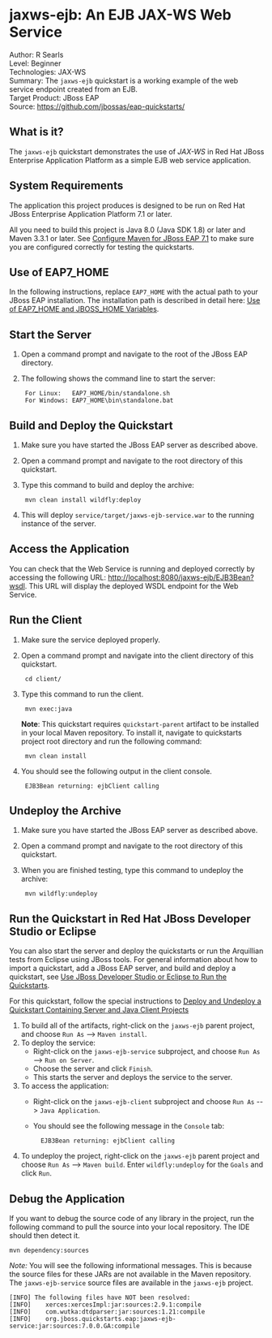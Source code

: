 # jaxws-ejb: An EJB JAX-WS Web Service

Author: R Searls  
Level: Beginner  
Technologies: JAX-WS  
Summary: The `jaxws-ejb` quickstart is a working example of the web service endpoint created from an EJB.  
Target Product: JBoss EAP  
Source: <https://github.com/jbossas/eap-quickstarts/>  

## What is it?

The `jaxws-ejb` quickstart demonstrates the use of *JAX-WS* in Red Hat JBoss Enterprise Application Platform as a simple EJB web service application.

## System Requirements

The application this project produces is designed to be run on Red Hat JBoss Enterprise Application Platform 7.1 or later.

All you need to build this project is Java 8.0 (Java SDK 1.8) or later and Maven 3.3.1 or later. See [Configure Maven for JBoss EAP 7.1](https://github.com/jboss-developer/jboss-developer-shared-resources/blob/master/guides/CONFIGURE_MAVEN_JBOSS_EAP7.md#configure-maven-to-build-and-deploy-the-quickstarts) to make sure you are configured correctly for testing the quickstarts.


## Use of EAP7_HOME

In the following instructions, replace `EAP7_HOME` with the actual path to your JBoss EAP installation. The installation path is described in detail here: [Use of EAP7_HOME and JBOSS_HOME Variables](https://github.com/jboss-developer/jboss-developer-shared-resources/blob/master/guides/USE_OF_EAP7_HOME.md#use-of-eap_home-and-jboss_home-variables).


## Start the Server

1. Open a command prompt and navigate to the root of the JBoss EAP directory.
2. The following shows the command line to start the server:

        For Linux:   EAP7_HOME/bin/standalone.sh
        For Windows: EAP7_HOME\bin\standalone.bat


## Build and Deploy the Quickstart

1. Make sure you have started the JBoss EAP server as described above.
2. Open a command prompt and navigate to the root directory of this quickstart.
3. Type this command to build and deploy the archive:

        mvn clean install wildfly:deploy

4. This will deploy `service/target/jaxws-ejb-service.war` to the running instance of the server.

## Access the Application

You can check that the Web Service is running and deployed correctly by accessing the following URL: <http://localhost:8080/jaxws-ejb/EJB3Bean?wsdl>. This URL will display the deployed WSDL endpoint for the Web Service.

## Run the Client

1. Make sure the service deployed properly.

2. Open a command prompt and navigate into the client directory of this quickstart.

        cd client/
3. Type this command to run the client.

        mvn exec:java        
    __Note__: This quickstart requires `quickstart-parent` artifact to be installed in your local Maven repository.
    To install it, navigate to quickstarts project root directory and run the following command:

        mvn clean install

4. You should see the following output in the client console.

        EJB3Bean returning: ejbClient calling

## Undeploy the Archive

1. Make sure you have started the JBoss EAP server as described above.
2. Open a command prompt and navigate to the root directory of this quickstart.
3. When you are finished testing, type this command to undeploy the archive:

        mvn wildfly:undeploy


## Run the Quickstart in Red Hat JBoss Developer Studio or Eclipse

You can also start the server and deploy the quickstarts or run the Arquillian tests from Eclipse using JBoss tools. For general information about how to import a quickstart, add a JBoss EAP server, and build and deploy a quickstart, see [Use JBoss Developer Studio or Eclipse to Run the Quickstarts](https://github.com/jboss-developer/jboss-developer-shared-resources/blob/master/guides/USE_JBDS.md#use-jboss-developer-studio-or-eclipse-to-run-the-quickstarts).

For this quickstart, follow the special instructions to [Deploy and Undeploy a Quickstart Containing Server and Java Client Projects](https://github.com/jboss-developer/jboss-developer-shared-resources/blob/master/guides/USE_JBDS.md#deploy-and-undeploy-a-quickstart-containing-server-and-java-client-projects)

1. To build all of the artifacts, right-click on the `jaxws-ejb` parent project, and choose `Run As` --> `Maven install`.
2. To deploy the service:
    * Right-click on the `jaxws-ejb-service` subproject, and choose `Run As` --> `Run on Server`.
    * Choose the server and click `Finish`.
    * This starts the server and deploys the service to the server.
3. To access the application:
    * Right-click on the `jaxws-ejb-client` subproject and choose `Run As` --> `Java Application`.
    * You should see the following message in the `Console` tab:

            EJB3Bean returning: ejbClient calling
4. To undeploy the project, right-click on the `jaxws-ejb` parent project and choose `Run As` --> `Maven build`. Enter `wildfly:undeploy` for the `Goals` and click `Run`.


## Debug the Application

If you want to debug the source code of any library in the project, run the following command to pull the source into your local repository. The IDE should then detect it.

    mvn dependency:sources

_Note:_ You will see the following informational messages. This is because the source files for these JARs are not available in the Maven repository. The `jaxws-ejb-service` source files are available in the `jaxws-ejb` project.

    [INFO] The following files have NOT been resolved:
    [INFO]    xerces:xercesImpl:jar:sources:2.9.1:compile
    [INFO]    com.wutka:dtdparser:jar:sources:1.21:compile
    [INFO]    org.jboss.quickstarts.eap:jaxws-ejb-service:jar:sources:7.0.0.GA:compile
